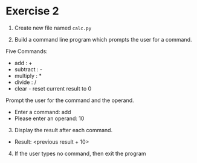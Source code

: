 # Exercise 2

1. Create new file named `calc.py`

2. Build a command line program which prompts the user for a command.

Five Commands:

- add : +
- subtract : -
- multiply : *
- divide : /
- clear - reset current result to 0

Prompt the user for the command and the operand.

- Enter a command: add
- Please enter an operand: 10

3. Display the result after each command.

- Result: <previous result + 10>

4. If the user types no command, then exit the program